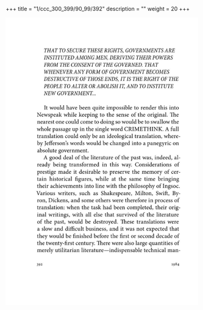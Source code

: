 +++
title = "1/ccc_300_399/90_99/392"
description = ""
weight = 20
+++

<img class="center-fit-jpg" src="/jpg_/out_jpg_1984__392.jpg" ></img>

